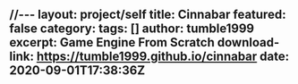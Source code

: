//---
layout: project/self
title: Cinnabar
featured: false
category:
tags: []
author: tumble1999
excerpt: Game Engine From Scratch
download-link: https://tumble1999.github.io/cinnabar
date: 2020-09-01T17:38:36Z
---
